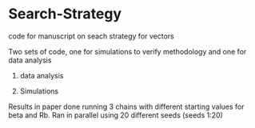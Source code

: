 # Search-Strategy
code for manuscript on seach strategy for vectors

Two sets of code, one for simulations to verify methodology and one for data analysis

1. data analysis

2. Simulations

Results in paper done running 3 chains with different starting values for beta and Rb.
Ran in parallel using 20 different seeds (seeds 1:20)


